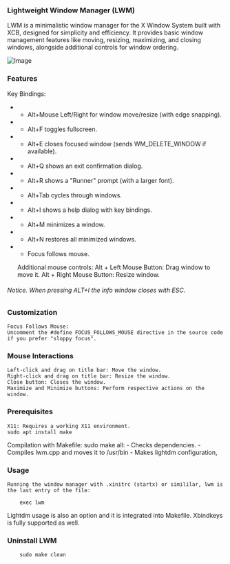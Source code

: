 ### Lightweight Window Manager (LWM)

LWM is a minimalistic window manager for the X Window System built with XCB, designed for simplicity and efficiency. It provides basic window management features like moving, resizing, maximizing, and closing windows, alongside additional controls for window ordering.

![Image](https://github.com/user-attachments/assets/7f54e7ca-0525-4c04-b310-0557bdb39625)

### Features
Key Bindings:
 *  - Alt+Mouse Left/Right for window move/resize (with edge snapping).
 *  - Alt+F toggles fullscreen.
 *  - Alt+E closes focused window (sends WM_DELETE_WINDOW if available).
 *  - Alt+Q shows an exit confirmation dialog.
 *  - Alt+R shows a "Runner" prompt (with a larger font).
 *  - Alt+Tab cycles through windows.
 *  - Alt+I shows a help dialog with key bindings.
 *  - Alt+M minimizes a window.
 *  - Alt+N restores all minimized windows.
 *  - Focus follows mouse.

    Additional mouse controls:
        Alt + Left Mouse Button: Drag window to move it.
        Alt + Right Mouse Button: Resize window.

###### Notice. When pressing ALT+I the info window closes with ESC.

### Customization

    Focus Follows Mouse:
    Uncomment the #define FOCUS_FOLLOWS_MOUSE directive in the source code if you prefer "sloppy focus".

### Mouse Interactions

    Left-click and drag on title bar: Move the window.
    Right-click and drag on title bar: Resize the window.
    Close button: Closes the window.
    Maximize and Minimize buttons: Perform respective actions on the window.

### Prerequisites

    X11: Requires a working X11 environment.
    sudo apt install make

Compilation with Makefile: sudo make all:   - Checks dependencies. 
											- Compiles lwm.cpp and moves it to /usr/bin 
											- Makes lightdm configuration,
### Usage

    Running the window manager with .xinitrc (startx) or simililar, lwm is the last entry of the file:
    
		exec lwm

Lightdm usage is also an option and it is integrated into Makefile.
Xbindkeys is fully supported as well.

### Uninstall LWM
	
		sudo make clean
